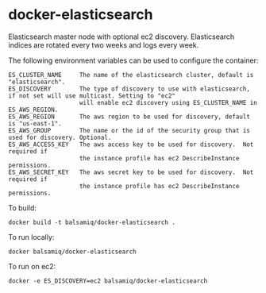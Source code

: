 docker-elasticsearch
====================

Elasticsearch master node with optional ec2 discovery.  Elasticsearch indices are rotated every two weeks and logs every week.

The following environment variables can be used to configure the container:

    ES_CLUSTER_NAME     The name of the elasticsearch cluster, default is "elasticsearch".
    ES_DISCOVERY        The type of discovery to use with elasticsearch, if not set will use multicast. Setting to "ec2"
    					will enable ec2 discovery using ES_CLUSTER_NAME in ES_AWS_REGION.
    ES_AWS_REGION       The aws region to be used for discovery, default is "us-east-1".
    ES_AWS_GROUP        The name or the id of the security group that is used for discovery. Optional.
    ES_AWS_ACCESS_KEY   The aws access key to be used for discovery.  Not required if
                        the instance profile has ec2 DescribeInstance permissions.
    ES_AWS_SECRET_KEY   The aws secret key to be used for discovery.  Not required if
                        the instance profile has ec2 DescribeInstance permissions.

To build:

    docker build -t balsamiq/docker-elasticsearch .

To run locally:

	docker balsamiq/docker-elasticsearch

To run on ec2:

	docker -e ES_DISCOVERY=ec2 balsamiq/docker-elasticsearch
